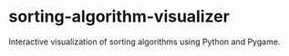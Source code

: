 # sorting-algorithm-visualizer
Interactive visualization of sorting algorithms using Python and Pygame.
